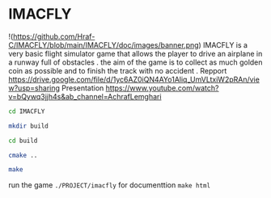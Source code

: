 # IMACFLY
!(https://github.com/Hraf-C/IMACFLY/blob/main/IMACFLY/doc/images/banner.png)
IMACFLY is a very basic flight simulator game that allows the player to drive an airplane in a runway full of obstacles . the aim of the game is to collect as much golden coin as possible and to finish the track with no accident .
Repport https://drive.google.com/file/d/1yc6AZ0iQN4AYo1Aliq_UmVLtxiW2pRAn/view?usp=sharing
Presentation https://www.youtube.com/watch?v=bQywq3jjh4s&ab_channel=AchrafLemghari
 ```bash
 cd IMACFLY
 ```
 ```bash
mkdir build 
```
```bash
cd build
```
```bash
cmake ..
```
```bash
make
```
run the game ``` ./PROJECT/imacfly ```
for documenttion ```make html ```
